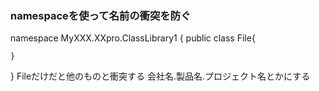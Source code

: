 ### namespaceを使って名前の衝突を防ぐ
namespace MyXXX.XXpro.ClassLibrary1
{
    public class File{

    }
}
Fileだけだと他のものと衝突する
会社名.製品名.プロジェクト名とかにする